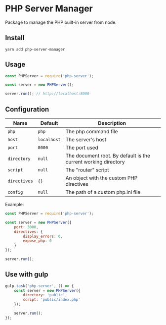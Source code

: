 # PHP Server Manager

Package to manage the PHP built-in server from node.

## Install

```
yarn add php-server-manager
```

## Usage

```js
const PHPServer = require('php-server');

const server = new PHPServer();

server.run(); // http://localhost:8000
```

## Configuration

Name | Default | Description
-----|---------|------------
`php` | `php` | The php command file
`host` | `localhost` | The server's host
`port` | `8000` | The port used
`directory` | `null` | The document root. By default is the current working directory
`script` | `null` | The "router" script
`directives` | `{}` | An object with the custom PHP directives
`config` | `null` | The path of a custom php.ini file

Example:

```js
const PHPServer = require('php-server');

const server = new PHPServer({
    port: 3000,
    directives: {
        display_errors: 0,
        expose_php: 0
    }
});

server.run();
```

## Use with gulp

```js
gulp.task('php-server', () => {
    const server = new PHPServer({
        directory: 'public',
        script: 'public/index.php'
    });

    server.run();
});
```
